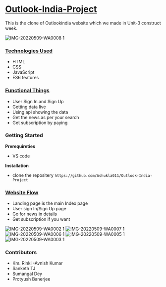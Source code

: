 # **[Outlook-India-Project](https://www.outlookindia.com/)**

This is the clone of Outlookindia website which we made in Unit-3 construct week.

![IMG-20220509-WA0008 1](https://user-images.githubusercontent.com/86877385/167417289-b49e7fbe-3cda-4408-873f-4c65f2b881e3.jpg)

 
### **[Technologies Used](https://github.com/Ashukla011/Outlook-India-Project/#technologies-used)**

- HTML
- CSS 
- JavaScript
- ES6 features

### **[Functional Things](https://github.com/Ashukla011/Outlook-India-Project/#functional-things)**

- User Sign In and Sign Up
- Getting data live
- Using api showing the data
- Get the news as per your search
- Get subscription by paying

### **Getting Started**

**Prerequireties**
 
-    VS code

**Installation**

- clone the repositery
`https://github.com/Ashukla011/Outlook-India-Project`

### [Website Flow](https://github.com/Ashukla011/Outlook-India-Project/#website-flow)

- Landing page is the main Index page 
- User sign In/Sign Up page
- Go for news in details
- Get subscription if you want

![IMG-20220509-WA0002 1](https://user-images.githubusercontent.com/86877385/167417547-af9deabe-fbbb-42dc-b04b-d6f4bb6f374a.jpg)
![IMG-20220509-WA0007 1](https://user-images.githubusercontent.com/86877385/167417697-6b5fa171-d58d-4acc-8dc7-c569a0ff2928.jpg)
![IMG-20220509-WA0006 1](https://user-images.githubusercontent.com/86877385/167417808-72110c8b-872d-4b47-9b42-e6d62e858ac4.jpg)
![IMG-20220509-WA0005 1](https://user-images.githubusercontent.com/86877385/167417986-44ecc4b0-c623-4158-8e3a-1d0bd311c76f.jpg)
![IMG-20220509-WA0003 1](https://user-images.githubusercontent.com/86877385/167418136-a2f4fd01-37f3-40ff-8608-fadfa6498438.jpg)


### **Contributors**

- Km. Rinki
-Avnish Kumar
- Sanketh TJ
- Sumangal Dey
- Protyush Banerjee

